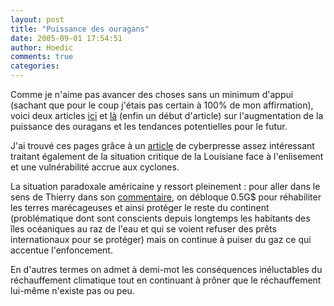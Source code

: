 ```yaml
---
layout: post
title: "Puissance des ouragans"
date: 2005-09-01 17:54:51
author: Hoedic
comments: true
categories: 
---
```



Comme je n'aime pas avancer des choses sans un minimum d'appui (sachant que pour le coup j'étais pas certain à 100% de mon affirmation), voici deux articles [ici](http://web.mit.edu/newsoffice/2005/hurricanes.html) et [là](http://www.nature.com/nature/journal/v436/n7051/abs/nature03906.html) (enfin un début d'article) sur l'augmentation de la puissance des ouragans et les tendances potentielles pour le futur.

J'ai trouvé ces pages grâce à un [article](http://www.cyberpresse.ca/monde/article/article_complet.php?path=/monde/article/01/1,151,1062,092005,1150815.shtml) de cyberpresse assez intéressant traitant également de la situation critique de la Louisiane face à l'enlisement et une vulnérabilité accrue aux cyclones.

La situation paradoxale américaine y ressort pleinement : pour aller dans le sens de Thierry dans son [commentaire](http://www.mon-ile.net/carnet/blog1505.html#forum3561), on débloque 0.5G$ pour réhabiliter les terres marécageuses et ainsi protéger le reste du continent (problématique dont sont conscients depuis longtemps les habitants des îles océaniques au raz de l'eau et qui se voient refuser des prêts internationaux pour se protéger) mais on continue à puiser du gaz ce qui accentue l'enfoncement.

En d'autres termes on admet à demi-mot les conséquences inéluctables du réchauffement climatique tout en continuant à prôner que le réchauffement lui-même n'existe pas ou peu.